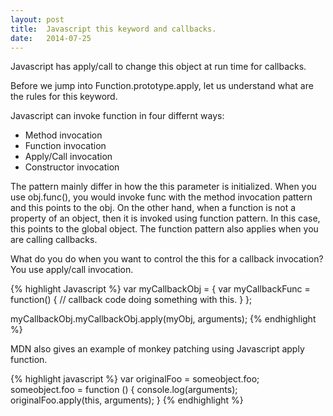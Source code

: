 ```yaml
---
layout: post
title:  Javascript this keyword and callbacks.
date:   2014-07-25
---
```


Javascript has apply/call to change this object at run time for callbacks.

Before we jump into Function.prototype.apply, let us understand what are the
rules for this keyword.

Javascript can invoke function in four differnt ways:
* Method invocation
* Function invocation
* Apply/Call invocation
* Constructor invocation

The pattern mainly differ in how the this parameter is initialized.  When you
use obj.func(), you would invoke func with the method invocation pattern and
this points to the obj. On the other hand, when a function is not a property of
an object, then it is invoked using function pattern. In this case, this points
to the global object. The function pattern also applies when you are calling
callbacks.

What do you do when you want to control the this for a callback invocation?
You use apply/call invocation.

{% highlight Javascript %}
var myCallbackObj = {
    var myCallbackFunc = function() {
        // callback code doing something with this.
    }
};

myCallbackObj.myCallbackObj.apply(myObj, arguments);
{% endhighlight %}

MDN also gives an example of monkey patching using Javascript apply function.

{% highlight javascript %}
var originalFoo = someobject.foo;
someobject.foo = function () {
    console.log(arguments);
    originalFoo.apply(this, arguments);
}
{% endhighlight %}
